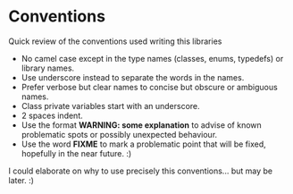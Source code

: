 Conventions
===========

Quick review of the conventions used writing this libraries

- No camel case except in the type names (classes, enums, typedefs) or library names. 
- Use underscore instead to separate the words in the names.
- Prefer verbose but clear names to concise but obscure or ambiguous names.
- Class private variables start with an underscore.
- 2 spaces indent.
- Use the format **WARNING: some explanation**  to advise of known problematic spots or possibly unexpected behaviour.
- Use the word **FIXME** to mark a problematic point that will be fixed, hopefully in the near future. :)

I could elaborate on why to use precisely this conventions... but may be later. :)


